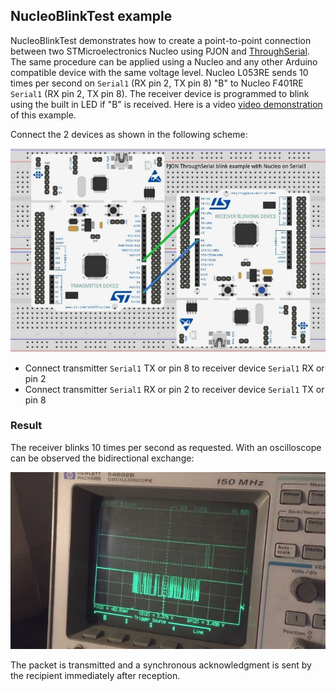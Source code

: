 ## NucleoBlinkTest example
NucleoBlinkTest demonstrates how to create a point-to-point connection between two STMicroelectronics Nucleo using PJON and [ThroughSerial](https://github.com/gioblu/PJON/tree/master/src/strategies/ThroughSerial). The same procedure can be applied using a Nucleo and any other Arduino compatible device with the same voltage level. Nucleo L053RE sends 10 times per second on `Serial1` (RX pin 2, TX pin 8) "B" to Nucleo F401RE `Serial1` (RX pin 2, TX pin 8). The receiver device is programmed to blink using the built in LED if "B" is received. Here is a video [video demonstration](https://www.youtube.com/watch?v=ztZXRkLhZl8) of this example.

Connect the 2 devices as shown in the following scheme:

![PJON STM32 Nucleo Blink example](images/PJON-TS-Nucleo.jpg)
- Connect transmitter `Serial1` TX or pin 8 to receiver device `Serial1` RX or pin 2
- Connect transmitter `Serial1` RX or pin 2 to receiver device `Serial1` TX or pin 8

### Result
The receiver blinks 10 times per second as requested. With an oscilloscope can be observed the bidirectional exchange:

![PJON STM32 Nucleo Blink example seen in the oscilloscope](images/PJON-TS-Nucleo-oscillo.jpg)

The packet is transmitted and a synchronous acknowledgment is sent by the recipient immediately after reception.
